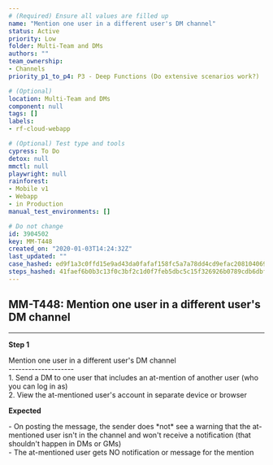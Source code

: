 ```yaml
---
# (Required) Ensure all values are filled up
name: "Mention one user in a different user's DM channel"
status: Active
priority: Low
folder: Multi-Team and DMs
authors: ""
team_ownership: 
- Channels
priority_p1_to_p4: P3 - Deep Functions (Do extensive scenarios work?)

# (Optional)
location: Multi-Team and DMs
component: null
tags: []
labels: 
- rf-cloud-webapp

# (Optional) Test type and tools
cypress: To Do
detox: null
mmctl: null
playwright: null
rainforest: 
- Mobile v1
- Webapp
- in Production
manual_test_environments: []

# Do not change
id: 3904502
key: MM-T448
created_on: "2020-01-03T14:24:32Z"
last_updated: ""
case_hashed: ed9f1a3c0ffd15e9ad43da0fafaf158fc5a7a78dd4cd9efac208104069456cebffcb9702920f2cff3be66ac5e3ecec88
steps_hashed: 41faef6b0b3c13f0c3bf2c1d0f7feb5dbc5c15f326926b0789cdb6dbf20dedf66743b45ca069c5e8535d5f7114e64fd0
---
```


<!-- (Auto-generated) Based on frontmatter's "key" and "name" -->

## MM-T448: Mention one user in a different user's DM channel

---

**Step 1**

Mention one user in a different user's DM channel\
\--------------------\
1\. Send a DM to one user that includes an at-mention of another user (who you can log in as)\
2\. View the at-mentioned user's account in separate device or browser

**Expected**

\- On posting the message, the sender does \*not\* see a warning that the at-mentioned user isn't in the channel and won't receive a notification (that shouldn't happen in DMs or GMs)\
\- The at-mentioned user gets NO notification or message for the mention
